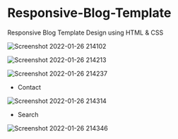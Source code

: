 # Responsive-Blog-Template
Responsive Blog Template Design using HTML & CSS



![Screenshot 2022-01-26 214102](https://user-images.githubusercontent.com/85950563/151201810-214a4d65-9211-4e44-9ad3-64c561690702.png)





![Screenshot 2022-01-26 214213](https://user-images.githubusercontent.com/85950563/151201920-0ea00188-fb1d-44f0-85d0-261751046bbf.png)





![Screenshot 2022-01-26 214237](https://user-images.githubusercontent.com/85950563/151201962-9640340c-15a2-4c45-a65d-a782e8e01648.png)









- Contact










![Screenshot 2022-01-26 214314](https://user-images.githubusercontent.com/85950563/151201984-c454ddb1-c07f-4cc1-a4b7-a876c8094815.png)




- Search




![Screenshot 2022-01-26 214346](https://user-images.githubusercontent.com/85950563/151202001-c149c26c-d5f1-4a07-9a24-54d529211c6a.png)
